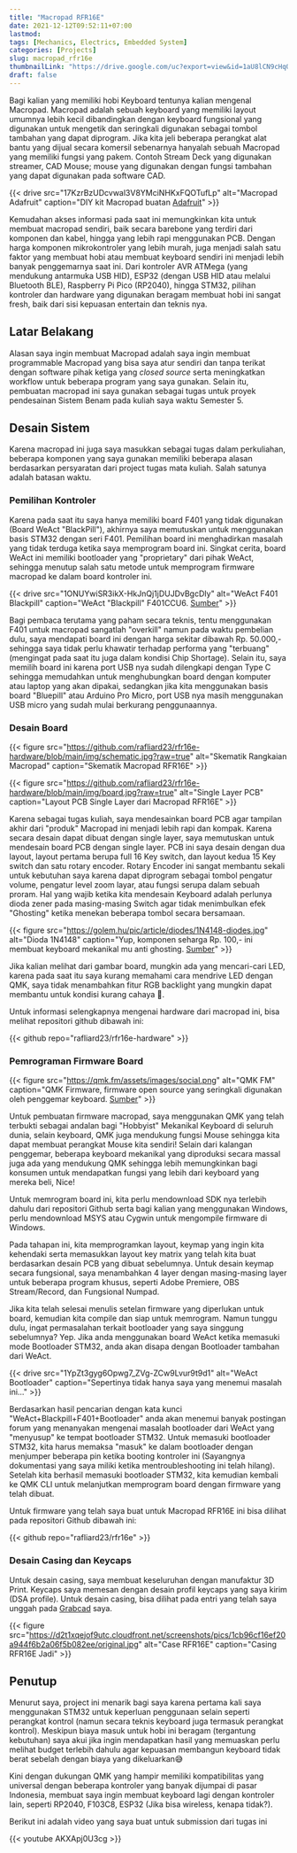 ```yaml
---
title: "Macropad RFR16E"
date: 2021-12-12T09:52:11+07:00
lastmod:
tags: [Mechanics, Electrics, Embedded System]
categories: [Projects]
slug: macropad_rfr16e
thumbnailLink: "https://drive.google.com/uc?export=view&id=1aU8lCN9cHqO3-I4rmVjUX_ktRh9ds7jH"
draft: false
---
```


Bagi kalian yang memiliki hobi Keyboard tentunya kalian mengenal Macropad. Macropad adalah sebuah keyboard yang memiliki layout umumnya lebih kecil dibandingkan dengan keyboard fungsional yang digunakan untuk mengetik dan seringkali digunakan sebagai tombol tambahan yang dapat diprogram. Jika kita jeli beberapa perangkat alat bantu yang dijual secara komersil sebenarnya hanyalah sebuah Macropad yang memiliki fungsi yang pakem. Contoh Stream Deck yang digunakan streamer, CAD Mouse; mouse yang digunakan dengan fungsi tambahan yang dapat digunakan pada software CAD.


{{< drive
    src="17KzrBzUDcvwal3V8YMciNHKxFQOTufLp"
    alt="Macropad Adafruit"
    caption="DIY kit Macropad buatan [Adafruit](https://learn.adafruit.com/adafruit-macropad-rp2040/featured_products)"
    >}}

Kemudahan akses informasi pada saat ini memungkinkan kita untuk membuat macropad sendiri, baik secara barebone yang terdiri dari komponen dan kabel, hingga yang lebih rapi menggunakan PCB. Dengan harga komponen mikrokontroler yang lebih murah, juga menjadi salah satu faktor yang membuat hobi atau membuat keyboard sendiri ini menjadi lebih banyak penggemarnya saat ini. Dari kontroler AVR ATMega (yang mendukung antarmuka USB HID), ESP32 (dengan USB HID atau melalui Bluetooth BLE), Raspberry Pi Pico (RP2040), hingga STM32, pilihan kontroler dan hardware yang digunakan beragam membuat hobi ini sangat fresh, baik dari sisi kepuasan entertain dan teknis nya.

## Latar Belakang

Alasan saya ingin membuat Macropad adalah saya ingin membuat programmable Macropad yang bisa saya atur sendiri dan tanpa terikat dengan software pihak ketiga yang _closed source_ serta meningkatkan workflow untuk beberapa program yang saya gunakan. Selain itu, pembuatan macropad ini saya gunakan sebagai tugas untuk proyek pendesainan Sistem Benam pada kuliah saya waktu Semester 5.

## Desain Sistem

Karena macropad ini juga saya masukkan sebagai tugas dalam perkuliahan, beberapa komponen yang saya gunakan memiliki beberapa alasan berdasarkan persyaratan dari project tugas mata kuliah. Salah satunya adalah batasan waktu.

### Pemilihan Kontroler

Karena pada saat itu saya hanya memiliki board F401 yang tidak digunakan (Board WeAct "BlackPill"), akhirnya saya memutuskan untuk menggunakan basis STM32 dengan seri F401. Pemilihan board ini menghadirkan masalah yang tidak terduga ketika saya memprogram board ini. Singkat cerita, board WeAct ini memiliki bootloader yang "proprietary" dari pihak WeAct, sehingga menutup salah satu metode untuk memprogram firmware macropad ke dalam board kontroler ini.

{{< drive
    src="1ONUYwiSR3ikX-HkJnQj1jDUJDvBgcDIy"
    alt="WeAct F401 Blackpill"
    caption="WeAct \"Blackpill\" F401CCU6. [Sumber](https://stm32-base.org/boards/STM32F411CEU6-WeAct-Black-Pill-V2.0)"
    >}}

Bagi pembaca terutama yang paham secara teknis, tentu menggunakan F401 untuk macropad sangatlah "overkill" namun pada waktu pembelian dulu, saya mendapati board ini dengan harga sekitar dibawah Rp. 50.000,- sehingga saya tidak perlu khawatir terhadap performa yang "terbuang" (mengingat pada saat itu juga dalam kondisi Chip Shortage). Selain itu, saya memilih board ini karena port USB nya sudah dilengkapi dengan Type C sehingga memudahkan untuk menghubungkan board dengan komputer atau laptop yang akan dipakai, sedangkan jika kita menggunakan basis board "Bluepill" atau Arduino Pro Micro, port USB nya masih menggunakan USB micro yang sudah mulai berkurang penggunaannya.

### Desain Board

{{< figure
    src="https://github.com/rafliard23/rfr16e-hardware/blob/main/img/schematic.jpg?raw=true"
    alt="Skematik Rangkaian Macropad"
    caption="Skematik Macropad RFR16E"
    >}}

{{< figure
    src="https://github.com/rafliard23/rfr16e-hardware/blob/main/img/board.jpg?raw=true"
    alt="Single Layer PCB"
    caption="Layout PCB Single Layer dari Macropad RFR16E"
    >}}

Karena sebagai tugas kuliah, saya mendesainkan board PCB agar tampilan akhir dari "produk" Macropad ini menjadi lebih rapi dan kompak. Karena secara desain dapat dibuat dengan single layer, saya memutuskan untuk mendesain board PCB dengan single layer. PCB ini saya desain dengan dua layout, layout pertama berupa full 16 Key switch, dan layout kedua 15 Key switch dan satu rotary encoder. Rotary Encoder ini sangat membantu sekali untuk kebutuhan saya karena dapat diprogram sebagai tombol pengatur volume, pengatur level zoom layar, atau fungsi serupa dalam sebuah proram. Hal yang wajib ketika kita mendesain Keyboard adalah perlunya dioda zener pada masing-masing Switch agar tidak menimbulkan efek "Ghosting" ketika menekan beberapa tombol secara bersamaan.


{{< figure
    src="https://golem.hu/pic/article/diodes/1N4148-diodes.jpg"
    alt="Dioda 1N4148"
    caption="Yup, komponen seharga Rp. 100,- ini membuat keyboard mekanikal mu anti ghosting. [Sumber](https://golem.hu/guide/diodes/)"
    >}}

Jika kalian melihat dari gambar board, mungkin ada yang mencari-cari LED, karena pada saat itu saya kurang memahami cara mendrive LED dengan QMK, saya tidak menambahkan fitur RGB backlight yang mungkin dapat membantu untuk kondisi kurang cahaya 🤣.

Untuk informasi selengkapnya mengenai hardware dari macropad ini, bisa melihat repositori github dibawah ini:

{{< github repo="rafliard23/rfr16e-hardware" >}}

### Pemrograman Firmware Board

{{< figure
    src="https://qmk.fm/assets/images/social.png"
    alt="QMK FM"
    caption="QMK Firmware, firmware open source yang seringkali digunakan oleh penggemar keyboard. [Sumber](https://qmk.fm/)"
    >}}

Untuk pembuatan firmware macropad, saya menggunakan QMK yang telah terbukti sebagai andalan bagi "Hobbyist" Mekanikal Keyboard di seluruh dunia, selain keyboard, QMK juga mendukung fungsi Mouse sehingga kita dapat membuat perangkat Mouse kita sendiri! Selain dari kalangan penggemar, beberapa keyboard mekanikal yang diproduksi secara massal juga ada yang mendukung QMK sehingga lebih memungkinkan bagi konsumen untuk mendapatkan fungsi yang lebih dari keyboard yang mereka beli, Nice!

Untuk memrogram board ini, kita perlu mendownload SDK nya terlebih dahulu dari repositori Github serta bagi kalian yang menggunakan Windows, perlu mendownload MSYS atau Cygwin untuk mengompile firmware di Windows.

Pada tahapan ini, kita memprogramkan layout, keymap yang ingin kita kehendaki serta memasukkan layout key matrix yang telah kita buat berdasarkan desain PCB yang dibuat sebelumnya. Untuk desain keymap secara fungsional, saya menambahkan 4 layer dengan masing-masing layer untuk beberapa program khusus, seperti Adobe Premiere, OBS Stream/Record, dan Fungsional Numpad.

Jika kita telah selesai menulis setelan firmware yang diperlukan untuk board, kemudian kita compile dan siap untuk memrogram. Namun tunggu dulu, ingat permasalahan terkait bootloader yang saya singgung sebelumnya? Yep. Jika anda menggunakan board WeAct ketika memasuki mode Bootloader STM32, anda akan disapa dengan Bootloader tambahan dari WeAct.

{{< drive
    src="1YpZt3gyg6Opwg7_ZVg-ZCw9Lvur9t9d1"
    alt="WeAct Bootloader"
    caption="Sepertinya tidak hanya saya yang menemui masalah ini..."
    >}}

Berdasarkan hasil pencarian dengan kata kunci "WeAct+Blackpill+F401+Bootloader" anda akan menemui banyak postingan forum yang menanyakan mengenai masalah bootloader dari WeAct yang "menyusup" ke tempat bootloader STM32. Untuk memasuki bootloader STM32, kita harus memaksa "masuk" ke dalam bootloader dengan menjumper beberapa pin ketika booting kontroler ini (Sayangnya dokumentasi yang saya miliki ketika mentroubleshooting ini telah hilang). Setelah kita berhasil memasuki bootloader STM32, kita kemudian kembali ke QMK CLI untuk melanjutkan memprogram board dengan firmware yang telah dibuat.

Untuk firmware yang telah saya buat untuk Macropad RFR16E ini bisa dilihat pada repositori Github dibawah ini:

{{< github repo="rafliard23/rfr16e" >}}

### Desain Casing dan Keycaps

Untuk desain casing, saya membuat keseluruhan dengan manufaktur 3D Print. Keycaps saya memesan dengan desain profil keycaps yang saya kirim (DSA profile). Untuk desain casing, bisa dilihat pada entri yang telah saya unggah pada [Grabcad](https://grabcad.com/library/macropad-rfr16e-1) saya.

{{< figure
    src="https://d2t1xqejof9utc.cloudfront.net/screenshots/pics/1cb96cf16ef20a944f6b2a06f5b082ee/original.jpg"
    alt="Case RFR16E"
    caption="Casing RFR16E Jadi"
    >}}

## Penutup

Menurut saya, project ini menarik bagi saya karena pertama kali saya menggunakan STM32 untuk keperluan penggunaan selain seperti perangkat kontrol (namun secara teknis keyboard juga termasuk perangkat kontrol). Meskipun biaya masuk untuk hobi ini beragam (tergantung kebutuhan) saya akui jika ingin mendapatkan hasil yang memuaskan perlu melihat budget terlebih dahulu agar kepuasan membangun keyboard tidak berat sebelah dengan biaya yang dikeluarkan😅

Kini dengan dukungan QMK yang hampir memiliki kompatibilitas yang universal dengan beberapa kontroler yang banyak dijumpai di pasar Indonesia, membuat saya ingin membuat keyboard lagi dengan kontroler lain, seperti RP2040, F103C8, ESP32 (Jika bisa wireless, kenapa tidak?).

Berikut ini adalah video yang saya buat untuk submission dari tugas ini

{{< youtube AKXApj0U3cg >}}